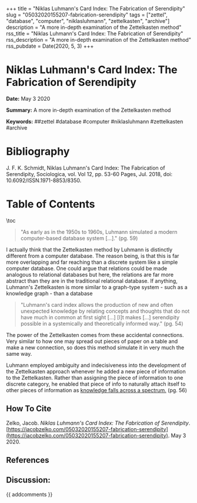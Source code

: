 +++
title = "Niklas Luhmann's Card Index: The Fabrication of Serendipity"
slug = "05032020155207-fabrication-serendipity"
tags = ["zettel", "database", "computer", "niklasluhmann", "zettelkasten", "archive"]
description = "A more in-depth examination of the Zettelkasten method"
rss_title = "Niklas Luhmann's Card Index: The Fabrication of Serendipity"
rss_description = "A more in-depth examination of the Zettelkasten method"
rss_pubdate = Date(2020, 5, 3)
+++



Niklas Luhmann's Card Index: The Fabrication of Serendipity
=========

**Date:** May 3 2020

**Summary:** A more in-depth examination of the Zettelkasten method

**Keywords:** ##zettel #database #computer #niklasluhmann #zettelkasten  #archive

Bibliography
==========

J. F. K. Schmidt, Niklas Luhmann's Card Index: The Fabrication of Serendipity, Sociologica, vol. Vol 12, pp. 53-60 Pages, Jul. 2018, doi: 10.6092/ISSN.1971-8853/8350.

Table of Contents
=========

\toc

> "As early as in the 1950s to 1960s, Luhmann simulated a modern computer-based database system [...]." (pg. 59)


I actually think that the Zettelkasten method by Luhmann is distinctly different from a computer database. The reason being, is that this is far more overlapping and far reaching than a discrete system like a simple computer database. One could argue that relations could be made analogous to relational databases but here, the relations are far more abstract than they are in the traditional relational database. If anything, Luhmann's Zettelkasten is more similar to a graph-type system - such as a knowledge graph - than a database 

> "Luhmann's card index allows the production of new and often unexpected knowledge by relating concepts and thoughts that do not have much in common at first sight [...] [I]t makes [...] serendipity possible in a systemically and theoretically informed way." (pg. 54)


The power of the Zettelkasten comes from these accidental connections. Very similar to how one may spread out pieces of paper on a table and make a new connection, so does this method simulate it in very much the same way.

Luhmann employed ambiguity and indecisiveness into the development of the Zettelkasten approach whenever he added a new piece of information to the Zettelkasten. Rather than assigning the piece of information to one discrete category, he enabled that piece of info to naturally attach itself to other pieces of information as [knowledge falls across a spectrum.](/03092020022908-education-spectrum.md) (pg. 56)
## How To Cite

 Zelko, Jacob. _Niklas Luhmann's Card Index: The Fabrication of Serendipity_. [https://jacobzelko.com/05032020155207-fabrication-serendipity](https://jacobzelko.com/05032020155207-fabrication-serendipity). May 3 2020.
## References
## Discussion: 

{{ addcomments }}

